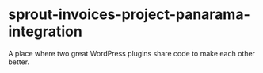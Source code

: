 # sprout-invoices-project-panarama-integration
A place where two great WordPress plugins share code to make each other better.
